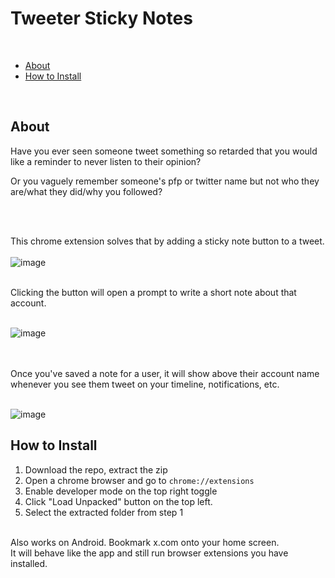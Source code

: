 # Tweeter Sticky Notes
<br>

- [About](https://github.com/mrchonky/tweeter-sticky-notes?tab=readme-ov-file#about)
- [How to Install](https://github.com/mrchonky/tweeter-sticky-notes?tab=readme-ov-file#how-to-install)
<br>

## About
Have you ever seen someone tweet something so retarded that you would like a reminder to never listen to their opinion?

Or you vaguely remember someone's pfp or twitter name but not who they are/what they did/why you followed?

<br><br>


This chrome extension solves that by adding a sticky note button to a tweet.
<br>
<br>
![image](https://github.com/user-attachments/assets/bf17c92e-ad5d-4567-967c-1723227a58ed)


<br>
Clicking the button will open a prompt to write a short note about that account.
<br>
<br>

![image](https://github.com/user-attachments/assets/95825d97-7b12-43bf-9d21-1ecc83154ee0)


<br>
<br>
Once you've saved a note for a user, it will show above their account name whenever you see them tweet on your timeline, notifications, etc.
<br>
<br>

![image](https://github.com/user-attachments/assets/b227c4b2-d7fe-4980-a043-af6ca6056294)

## How to Install

1. Download the repo, extract the zip
2. Open a chrome browser and go to `chrome://extensions`
3. Enable developer mode on the top right toggle
4. Click "Load Unpacked" button on the top left.
5. Select the extracted folder from step 1
<br>
Also works on Android. Bookmark x.com onto your home screen.
<br>
It will behave like the app and still run browser extensions you have installed.
